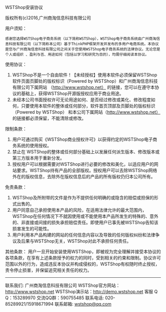 ﻿WSTShop安装协议

版权所有(c)2016,广州商淘信息科技有限公司

用户须知：

    感谢您选择WSTShop电子商务系统（以下简称WSTShop），WSTShop电子商务系统由广州商淘信息科技有限公司（以下简称本公司）基于ThinkPHP框架开发并发布的多用户电商系统。本协议是您与广州商淘信息科技有限公司之间关于您使用WSTShop电子商务系统的法律协议。无论您是个人或组织 、盈利与否、用途如何（包括以学习和研究为目的），均需仔细阅读本协议。

使用协议：
1. WSTShop不是一个自由软件！【未经授权】使用本软件必须保留WSTShop软件页面页脚处的版权标识（Powered by WSTShop）和广州商淘信息科技有限公司下属网站
（http://www.wstshop.net） 的链接，您可以在遵守本协议的基础上，获得WSTShop开源版授权应用于商业用途。
2. 未经本公司书面授权许可无论用途如何、是否经过修改或美化、修改程度如何，只要使用本软件的整体或任何部分，软件首页顶部及页脚处的版权标识（Powered by WSTShop）
和本公司下属网站（http://www.wstshop.net） 的链接都必须保留，不能清除或修改。

限制条款：
1. 用户可通过购买《WSTShop商业授权许可》以获得约定的WSTShop电子商务系统的使用授权。
2. 禁止在 WSTShop的整体或任何部分基础上以发展任何派生版本、修改版本或第三方版本用于重新分发。
3. 授权用户可以根据需要对WSTShop进行必要的修改和美化，以适应用户的网站要求。WSTShop持有产品的全部版权。授权用户可以去除WSTShop网络外在的版权信息，去除外在版权信息后的产品的所有版权仍归本公司所有。


免责条款：
1. WSTShop及所附带的文件是作为不提供任何明确的或隐含的赔偿或担保的形式出售的。
2. 用户同意自己承担使用本产品的风险，在适用法律允许的最大范围内，WSTShop在任何情况下不就因使用或不能使用本产品所发生的特殊的、意外的、非直接或间接的损失承担赔偿责任。即使用户已事先被WSTShop告知该损害发生的可能性。
3. 用户利用本产品构建的网站的任何信息内容以及导致的任何版权纠纷和法律争议及后果与WSTShop无关，WSTShop对此不承担任何责任。


其他条款：
用户一旦开始安装使用WSTShop，即被视为完全理解并接受本协议的各项条款，在享有上述条款授予的权力的同时，受到相关的约束和限制。协议许可范围以外的行为，造成违反本协议并构成侵权的，WSTShop有权随时终止授权，责令停止损害，并保留追究相关责任的权力。


-----------------------------------------------------
联系我们: 广州商淘信息科技有限公司
WSTShop官方网站：http://www.wstshop.net
WSTShop演示站：http://demo.wstshop.net
客服 Q Q：153289970
交流QQ群：590755485
联系电话: 020-85289921/15918671994
联系邮箱: wstshop@qq.com